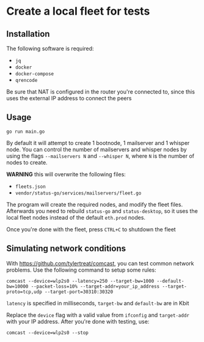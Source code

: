 # Create a local fleet for tests


## Installation
The following software is required:
- `jq`
- `docker`
- `docker-compose`
- `qrencode`

Be sure that NAT is configured in the router you're connected to, since this uses the external IP address to connect the peers

## Usage
```
go run main.go
```
By default it will attempt to create 1 bootnode, 1 mailserver and 1 whisper node. You can control the number 
of mailservers and whisper nodes by using the flags `--mailservers N` and `--whisper N`, where `N` is the 
number of nodes to create.

**WARNING** this will overwrite the following files:
- `fleets.json`
- `vendor/status-go/services/mailservers/fleet.go`

The program will create the required nodes, and modify the fleet files. Afterwards you need to rebuild 
`status-go` and `status-desktop`, so it uses the local fleet nodes instead of the default `eth.prod` nodes.

Once you're done with the fleet, press `CTRL+C` to shutdown the fleet

## Simulating network conditions
With https://github.com/tylertreat/comcast, you can test common network problems. Use the following command to setup some rules:

```
comcast --device=wlp2s0 --latency=250 --target-bw=1000 --default-bw=10000 --packet-loss=10% --target-addr=your_ip_address --target-proto=tcp,udp --target-port=30310:30320
```
`latency` is specified in milliseconds, `target-bw` and `default-bw` are in Kbit


Replace the `device` flag with a valid value from `ifconfig` and `target-addr` with your IP address. After you're done with testing, use:
```
comcast --device=wlp2s0 --stop
```